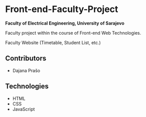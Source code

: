 # Front-end-Faculty-Project

**Faculty of Electrical Engineering, University of Sarajevo**

Faculty project within the course of Front-end Web Technologies.

Faculty Website (Timetable, Student List, etc.)

## Contributors

- Dajana Prašo

## Technologies

- HTML
- CSS
- JavaScript
